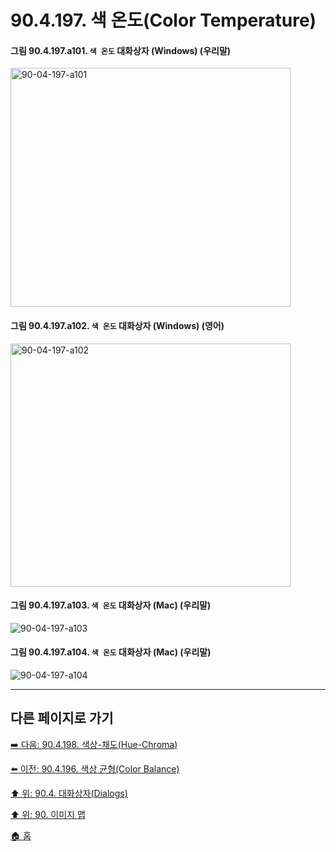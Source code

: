 # 90.4.197. 색 온도(Color Temperature)

<a id="90-04-197-a101"></a>

#### 그림 90.4.197.a101. `색 온도` 대화상자 (Windows) (우리말)
<img width="448" height="382" alt="90-04-197-a101" src="https://github.com/user-attachments/assets/994c0c64-70e9-4734-8ef6-a5c24e518ea5" />

<a id="90-04-197-a102"></a>

#### 그림 90.4.197.a102. `색 온도` 대화상자 (Windows) (영어)
<img width="448" height="389" alt="90-04-197-a102" src="https://github.com/user-attachments/assets/b7f8e922-867c-4125-b502-97b2c9c824d1" />

<a id="90-04-197-a103"></a>

#### 그림 90.4.197.a103. `색 온도` 대화상자 (Mac) (우리말)
<img width="" height="" alt="90-04-197-a103" src="" />

<a id="90-04-197-a104"></a>

#### 그림 90.4.197.a104. `색 온도` 대화상자 (Mac) (우리말)
<img width="" height="" alt="90-04-197-a104" src="" />

***

## 다른 페이지로 가기

[➡️ 다음: 90.4.198. 색상-채도(Hue-Chroma)](./90-04-0198-hue_chroma.md)

[⬅️ 이전: 90.4.196. 색상 균형(Color Balance)](./90-04-0196-color_balance.md)

[⬆️ 위: 90.4. 대화상자(Dialogs)](./90-04-0000-dialogs.md)

[⬆️ 위: 90. 이미지 맵](./90-00-image-map.md)

[🏠 홈](./00-home.md)